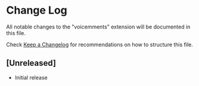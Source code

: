 # Change Log

All notable changes to the "voicemments" extension will be documented in this file.

Check [Keep a Changelog](http://keepachangelog.com/) for recommendations on how to structure this file.

## [Unreleased]

- Initial release